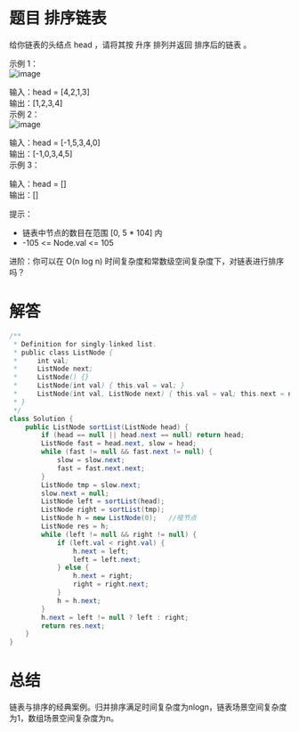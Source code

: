 # 题目 排序链表

给你链表的头结点 head ，请将其按 升序 排列并返回 排序后的链表 。

 

示例 1：  
![image](https://github.com/user-attachments/assets/8a039e65-6c94-4e17-ac5b-8468427e8de6)


输入：head = [4,2,1,3]  
输出：[1,2,3,4]  
示例 2：  
![image](https://github.com/user-attachments/assets/0696ea8d-2e8b-4d6a-b586-db90da157a5a)


输入：head = [-1,5,3,4,0]  
输出：[-1,0,3,4,5]  
示例 3：  

输入：head = []  
输出：[]  
 

提示：  
  
* 链表中节点的数目在范围 [0, 5 * 104] 内
* -105 <= Node.val <= 105
 

进阶：你可以在 O(n log n) 时间复杂度和常数级空间复杂度下，对链表进行排序吗？

# 解答
```java
/**
 * Definition for singly-linked list.
 * public class ListNode {
 *     int val;
 *     ListNode next;
 *     ListNode() {}
 *     ListNode(int val) { this.val = val; }
 *     ListNode(int val, ListNode next) { this.val = val; this.next = next; }
 * }
 */
class Solution {
    public ListNode sortList(ListNode head) {
        if (head == null || head.next == null) return head;
        ListNode fast = head.next, slow = head;
        while (fast != null && fast.next != null) {
            slow = slow.next;
            fast = fast.next.next;
        }
        ListNode tmp = slow.next;
        slow.next = null;
        ListNode left = sortList(head);
        ListNode right = sortList(tmp);
        ListNode h = new ListNode(0);   //哑节点
        ListNode res = h;
        while (left != null && right != null) {
            if (left.val < right.val) {
                h.next = left;
                left = left.next;
            } else {
                h.next = right;
                right = right.next;
            }
            h = h.next;
        }
        h.next = left != null ? left : right;
        return res.next;
    }
}
```

# 总结

链表与排序的经典案例。归并排序满足时间复杂度为nlogn，链表场景空间复杂度为1，数组场景空间复杂度为n。

